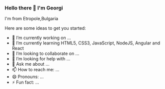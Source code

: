 ### Hello there 👋 I'm Georgi

I'm from Etropole,Bulgaria

Here are some ideas to get you started:

- 🔭 I’m currently working on ...
- 🌱 I’m currently learning HTML5, CSS3, JavaScript, NodeJS, Angular and React
- 👯 I’m looking to collaborate on ...
- 🤔 I’m looking for help with ...
- 💬 Ask me about ...
- 📫 How to reach me: ...
- 😄 Pronouns: ...
- ⚡ Fun fact: ...

